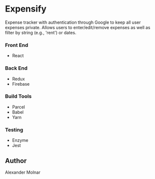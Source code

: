 # Expensify

Expense tracker with authentication through Google to keep all user expenses private. Allows users to enter/edit/remove expenses as well as filter by string (e.g., 'rent') or dates.

### Front End

  * React

### Back End

  * Redux
  * Firebase

### Build Tools

  * Parcel
  * Babel
  * Yarn

### Testing

  * Enzyme
  * Jest

## Author

Alexander Molnar